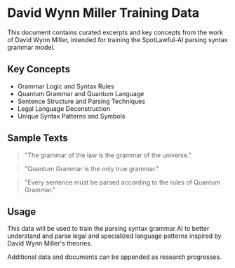 # David Wynn Miller Training Data

This document contains curated excerpts and key concepts from the work of David Wynn Miller, intended for training the SpotLawful-AI parsing syntax grammar model.

## Key Concepts

- Grammar Logic and Syntax Rules
- Quantum Grammar and Quantum Language
- Sentence Structure and Parsing Techniques
- Legal Language Deconstruction
- Unique Syntax Patterns and Symbols

## Sample Texts

> "The grammar of the law is the grammar of the universe."

> "Quantum Grammar is the only true grammar."

> "Every sentence must be parsed according to the rules of Quantum Grammar."

## Usage

This data will be used to train the parsing syntax grammar AI to better understand and parse legal and specialized language patterns inspired by David Wynn Miller's theories.

Additional data and documents can be appended as research progresses.
